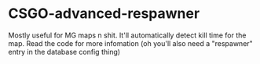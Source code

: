 # CSGO-advanced-respawner
Mostly useful for MG maps n shit. It'll automatically detect kill time for the map. Read the code for more infomation (oh you'll also need a "respawner" entry in the database config thing)
